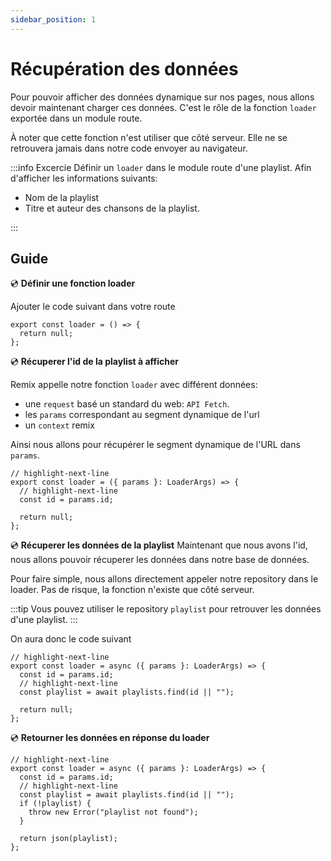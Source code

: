 ```yaml
---
sidebar_position: 1
---
```


# Récupération des données

Pour pouvoir afficher des données dynamique sur nos pages, nous allons devoir maintenant charger ces données. C'est le rôle de la fonction `loader` exportée dans un module route.

À noter que cette fonction n'est utiliser que côté serveur. Elle ne se retrouvera jamais dans notre code envoyer au navigateur.

:::info Excercie
Définir un `loader` dans le module route d'une playlist. Afin d'afficher les informations suivants:

- Nom de la playlist
- Titre et auteur des chansons de la playlist.

:::

## Guide

💿 **Définir une fonction loader**

Ajouter le code suivant dans votre route

```tsx title="app/routes/_layout.playlists.$id.tsx"
export const loader = () => {
  return null;
};
```

💿 **Récuperer l'id de la playlist à afficher**

Remix appelle notre fonction `loader` avec différent données:

- une `request` basé un standard du web: `API Fetch`.
- les `params` correspondant au segment dynamique de l'url
- un `context` remix

Ainsi nous allons pour récupérer le segment dynamique de l'URL dans `params`.

```tsx title="app/routes/_layout.playlists.$id.tsx"
// highlight-next-line
export const loader = ({ params }: LoaderArgs) => {
  // highlight-next-line
  const id = params.id;

  return null;
};
```

💿 **Récuperer les données de la playlist**
Maintenant que nous avons l'id, nous allons pouvoir récuperer les données dans notre base de données.

Pour faire simple, nous allons directement appeler notre repository dans le loader. Pas de risque, la fonction n'existe que côté serveur.

:::tip
Vous pouvez utiliser le repository `playlist` pour retrouver les données d'une playlist.
:::

On aura donc le code suivant

```tsx title="app/routes/_layout.playlists.$id.tsx"
// highlight-next-line
export const loader = async ({ params }: LoaderArgs) => {
  const id = params.id;
  // highlight-next-line
  const playlist = await playlists.find(id || "");

  return null;
};
```

💿 **Retourner les données en réponse du loader**

```tsx title="app/routes/_layout.playlists.$id.tsx"
// highlight-next-line
export const loader = async ({ params }: LoaderArgs) => {
  const id = params.id;
  // highlight-next-line
  const playlist = await playlists.find(id || "");
  if (!playlist) {
    throw new Error("playlist not found");
  }

  return json(playlist);
};
```
